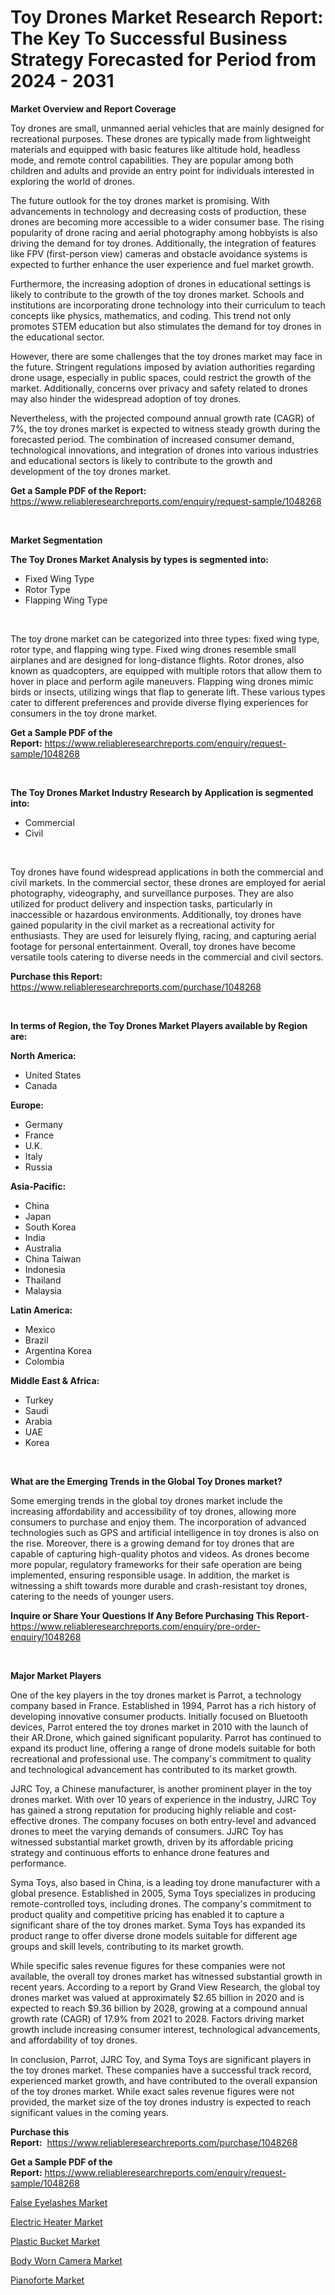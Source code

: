 <p><h1>Toy Drones Market Research Report: The Key To Successful Business Strategy Forecasted for Period from 2024 - 2031</h1></p><p><strong>Market Overview and Report Coverage</strong></p>
<p><p>Toy drones are small, unmanned aerial vehicles that are mainly designed for recreational purposes. These drones are typically made from lightweight materials and equipped with basic features like altitude hold, headless mode, and remote control capabilities. They are popular among both children and adults and provide an entry point for individuals interested in exploring the world of drones.</p><p>The future outlook for the toy drones market is promising. With advancements in technology and decreasing costs of production, these drones are becoming more accessible to a wider consumer base. The rising popularity of drone racing and aerial photography among hobbyists is also driving the demand for toy drones. Additionally, the integration of features like FPV (first-person view) cameras and obstacle avoidance systems is expected to further enhance the user experience and fuel market growth.</p><p>Furthermore, the increasing adoption of drones in educational settings is likely to contribute to the growth of the toy drones market. Schools and institutions are incorporating drone technology into their curriculum to teach concepts like physics, mathematics, and coding. This trend not only promotes STEM education but also stimulates the demand for toy drones in the educational sector.</p><p>However, there are some challenges that the toy drones market may face in the future. Stringent regulations imposed by aviation authorities regarding drone usage, especially in public spaces, could restrict the growth of the market. Additionally, concerns over privacy and safety related to drones may also hinder the widespread adoption of toy drones.</p><p>Nevertheless, with the projected compound annual growth rate (CAGR) of 7%, the toy drones market is expected to witness steady growth during the forecasted period. The combination of increased consumer demand, technological innovations, and integration of drones into various industries and educational sectors is likely to contribute to the growth and development of the toy drones market.</p></p>
<p><strong>Get a Sample PDF of the Report:</strong> <a href="https://www.reliableresearchreports.com/enquiry/request-sample/1048268">https://www.reliableresearchreports.com/enquiry/request-sample/1048268</a></p>
<p>&nbsp;</p>
<p><strong>Market Segmentation</strong></p>
<p><strong>The Toy Drones Market Analysis by types is segmented into:</strong></p>
<p><ul><li>Fixed Wing Type</li><li>Rotor Type</li><li>Flapping Wing Type</li></ul></p>
<p>&nbsp;</p>
<p><p>The toy drone market can be categorized into three types: fixed wing type, rotor type, and flapping wing type. Fixed wing drones resemble small airplanes and are designed for long-distance flights. Rotor drones, also known as quadcopters, are equipped with multiple rotors that allow them to hover in place and perform agile maneuvers. Flapping wing drones mimic birds or insects, utilizing wings that flap to generate lift. These various types cater to different preferences and provide diverse flying experiences for consumers in the toy drone market.</p></p>
<p><strong>Get a Sample PDF of the Report:</strong>&nbsp;<a href="https://www.reliableresearchreports.com/enquiry/request-sample/1048268">https://www.reliableresearchreports.com/enquiry/request-sample/1048268</a></p>
<p>&nbsp;</p>
<p><strong>The Toy Drones Market Industry Research by Application is segmented into:</strong></p>
<p><ul><li>Commercial</li><li>Civil</li></ul></p>
<p>&nbsp;</p>
<p><p>Toy drones have found widespread applications in both the commercial and civil markets. In the commercial sector, these drones are employed for aerial photography, videography, and surveillance purposes. They are also utilized for product delivery and inspection tasks, particularly in inaccessible or hazardous environments. Additionally, toy drones have gained popularity in the civil market as a recreational activity for enthusiasts. They are used for leisurely flying, racing, and capturing aerial footage for personal entertainment. Overall, toy drones have become versatile tools catering to diverse needs in the commercial and civil sectors.</p></p>
<p><strong>Purchase this Report:</strong>&nbsp; <a href="https://www.reliableresearchreports.com/purchase/1048268">https://www.reliableresearchreports.com/purchase/1048268</a></p>
<p>&nbsp;</p>
<p><strong>In terms of Region, the Toy Drones Market Players available by Region are:</strong></p>
<p>
    <p> <strong> North America: </strong>
        <ul>
            <li>United States</li>
            <li>Canada</li>
        </ul>
        </p> 
    <p> <strong> Europe: </strong>
        <ul>
            <li>Germany</li>
            <li>France</li>
            <li>U.K.</li>
            <li>Italy</li>
            <li>Russia</li>
        </ul>
        </p> 
    <p> <strong> Asia-Pacific: </strong>
        <ul>
            <li>China</li>
            <li>Japan</li>
            <li>South Korea</li>
            <li>India</li>
            <li>Australia</li>
            <li>China Taiwan</li>
            <li>Indonesia</li>
            <li>Thailand</li>
            <li>Malaysia</li>
        </ul>
        </p> 
    <p> <strong> Latin America: </strong>
        <ul>
            <li>Mexico</li>
            <li>Brazil</li>
            <li>Argentina Korea</li>
            <li>Colombia</li>
        </ul>
        </p> 
    <p> <strong> Middle East & Africa: </strong>
        <ul>
            <li>Turkey</li>
            <li>Saudi</li>
            <li>Arabia</li>
            <li>UAE</li>
            <li>Korea</li>
        </ul>
    </p>
    </p>
<p>&nbsp;</p>
<p><strong>What are the Emerging Trends in the Global Toy Drones market?</strong></p>
<p><p>Some emerging trends in the global toy drones market include the increasing affordability and accessibility of toy drones, allowing more consumers to purchase and enjoy them. The incorporation of advanced technologies such as GPS and artificial intelligence in toy drones is also on the rise. Moreover, there is a growing demand for toy drones that are capable of capturing high-quality photos and videos. As drones become more popular, regulatory frameworks for their safe operation are being implemented, ensuring responsible usage. In addition, the market is witnessing a shift towards more durable and crash-resistant toy drones, catering to the needs of younger users.</p></p>
<p><strong>Inquire or Share Your Questions If Any Before Purchasing This Report</strong>- <a href="https://www.reliableresearchreports.com/enquiry/pre-order-enquiry/1048268">https://www.reliableresearchreports.com/enquiry/pre-order-enquiry/1048268</a></p>
<p>&nbsp;</p>
<p><strong>Major Market Players</strong></p>
<p><p>One of the key players in the toy drones market is Parrot, a technology company based in France. Established in 1994, Parrot has a rich history of developing innovative consumer products. Initially focused on Bluetooth devices, Parrot entered the toy drones market in 2010 with the launch of their AR.Drone, which gained significant popularity. Parrot has continued to expand its product line, offering a range of drone models suitable for both recreational and professional use. The company's commitment to quality and technological advancement has contributed to its market growth.</p><p>JJRC Toy, a Chinese manufacturer, is another prominent player in the toy drones market. With over 10 years of experience in the industry, JJRC Toy has gained a strong reputation for producing highly reliable and cost-effective drones. The company focuses on both entry-level and advanced drones to meet the varying demands of consumers. JJRC Toy has witnessed substantial market growth, driven by its affordable pricing strategy and continuous efforts to enhance drone features and performance.</p><p>Syma Toys, also based in China, is a leading toy drone manufacturer with a global presence. Established in 2005, Syma Toys specializes in producing remote-controlled toys, including drones. The company's commitment to product quality and competitive pricing has enabled it to capture a significant share of the toy drones market. Syma Toys has expanded its product range to offer diverse drone models suitable for different age groups and skill levels, contributing to its market growth.</p><p>While specific sales revenue figures for these companies were not available, the overall toy drones market has witnessed substantial growth in recent years. According to a report by Grand View Research, the global toy drones market was valued at approximately $2.65 billion in 2020 and is expected to reach $9.36 billion by 2028, growing at a compound annual growth rate (CAGR) of 17.9% from 2021 to 2028. Factors driving market growth include increasing consumer interest, technological advancements, and affordability of toy drones.</p><p>In conclusion, Parrot, JJRC Toy, and Syma Toys are significant players in the toy drones market. These companies have a successful track record, experienced market growth, and have contributed to the overall expansion of the toy drones market. While exact sales revenue figures were not provided, the market size of the toy drones industry is expected to reach significant values in the coming years.</p></p>
<p><strong>Purchase this Report:</strong>&nbsp;&nbsp;<a href="https://www.reliableresearchreports.com/purchase/1048268">https://www.reliableresearchreports.com/purchase/1048268</a></p>
<p></p>
<p><strong>Get a Sample PDF of the Report:</strong>&nbsp;<a href="https://www.reliableresearchreports.com/enquiry/request-sample/1048268">https://www.reliableresearchreports.com/enquiry/request-sample/1048268</a></p>
<p><p><a href="https://github.com/mauripalmi/Market-Research-Report-List-1/blob/main/false-eyelashes-market.md">False Eyelashes Market</a></p><p><a href="https://github.com/joannesouthgate/Market-Research-Report-List-1/blob/main/electric-heater-market.md">Electric Heater Market</a></p><p><a href="https://github.com/julyju69/Market-Research-Report-List-1/blob/main/plastic-bucket-market.md">Plastic Bucket Market</a></p><p><a href="https://github.com/markusgodoy/Market-Research-Report-List-1/blob/main/body-worn-camera-market.md">Body Worn Camera Market</a></p><p><a href="https://github.com/nathandecarvalho/Market-Research-Report-List-1/blob/main/pianoforte-market.md">Pianoforte Market</a></p></p>